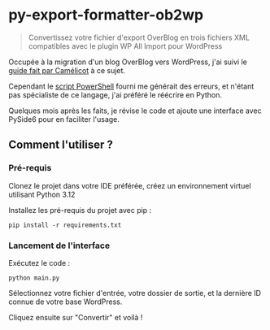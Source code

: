 # py-export-formatter-ob2wp

> Convertissez votre fichier d'export OverBlog en trois fichiers XML compatibles avec le plugin WP All Import pour WordPress

Occupée à la migration d'un blog OverBlog vers WordPress, j'ai suivi le [guide fait par Camélicot](https://cooklicot.fr/blog/migrer-depuis-overblog-vers-wordpress/) à ce sujet.

Cependant le [script PowerShell](https://github.com/jibap/Overblog2Wordpress) fourni me générait des erreurs, et n'étant pas spécialiste de ce langage, j'ai préféré le réécrire en Python.

Quelques mois après les faits, je révise le code et ajoute une interface avec PySide6 pour en faciliter l'usage.

## Comment l'utiliser ?
### Pré-requis

Clonez le projet dans votre IDE préférée, créez un environnement virtuel utilisant Python 3.12

Installez les pré-requis du projet avec pip :

`pip install -r requirements.txt`

### Lancement de l'interface

Exécutez le code :

`python main.py`

Sélectionnez votre fichier d'entrée, votre dossier de sortie, et la dernière ID connue de votre base WordPress.

Cliquez ensuite sur "Convertir" et voilà !